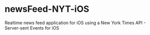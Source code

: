 # newsFeed-NYT-iOS
Realtime news feed application for iOS using a New York Times API - Server-sent Events for iOS
